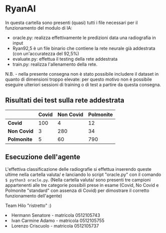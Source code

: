 <h1>RyanAI</h1>
In questa cartella sono presenti (quasi) tutti i file necessari per il funzionamento del modulo di IA:

<ul>
  <li>oracle.py: realizza effettivamente le predizioni data una radiografia in input</li>
  <li>Ryan92,5 è un file binario che contiene la rete neurale già addestrata (con un'accuratezza del 92,5%)</li>
  <li>evaluate.py: effettua il testing della rete addestrata</li>
  <li>train.py: realizza l'allenamento della rete.</li>
</ul>
N.B. - nella presente consegna non è stato possibile includere il dataset in quanto di dimensioni troppo elevate: per questo motivo non è possibile eseguire ulteriori sessioni di training o di test a partire da questa consegna. 

<h2>Risultati dei test sulla rete addestrata</h2>
<table class="tg">
<thead>
  <tr>
    <th class="tg-0pky"></th>
    <th class="tg-0pky"><span style="font-weight:bold">Covid</span></th>
    <th class="tg-0pky"><span style="font-weight:bold">Non Covid</span></th>
    <th class="tg-0pky"><span style="font-weight:bold">Polmonite</span></th>
  </tr>
</thead>
<tbody>
  <tr>
    <td class="tg-0pky"><span style="font-weight:bold">Covid</span></td>
    <td class="tg-0pky">100</td>
    <td class="tg-0pky">4</td>
    <td class="tg-0pky">12</td>
  </tr>
  <tr>
    <td class="tg-0pky"><span style="font-weight:bold">Non Covid</span></td>
    <td class="tg-0pky">3</td>
    <td class="tg-0pky">280</td>
    <td class="tg-0pky">34</td>
  </tr>
  <tr>
    <td class="tg-0pky"><span style="font-weight:bold">Polmonite</span></td>
    <td class="tg-0pky">5</td>
    <td class="tg-0pky">60</td>
    <td class="tg-0pky">790</td>
  </tr>
</tbody>
</table>

<h2>Esecuzione dell'agente</h2>
L'effettiva classificazione delle radiografie si effettua inserendo queste ultime nella cartella valuta/ e lanciando lo script "oracle.py" con il comando <code>$ python3 oracle.py</code>. (Nella cartella valuta/ sono presenti tre campioni appartenenti alle tre categorie possibili prese in esame (Covid, No Covid e Polmonite "standard" con assenza di Covid) per dimostrare il corretto funzionamento dell'agente)

Team Hilo "ristretto" :)
<li>Hermann Senatore - matricola 0512105743</li>
<li>Ivan Carmine Adamo - matricola 0512105755</li>
<li>Lorenzo Criscuolo - matricola 0512105737</li>


